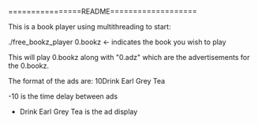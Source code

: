 ================README===================

This is a book player using multithreading to start: 

./free_bookz_player 0.bookz  <- indicates the book you wish to play


This will play 0.bookz along with "0.adz" which are the advertisements
for the 0.bookz. 

The format of the ads are: 
10Drink Earl Grey Tea 

-10 is the time delay between ads 
- Drink Earl Grey Tea is the ad display 


